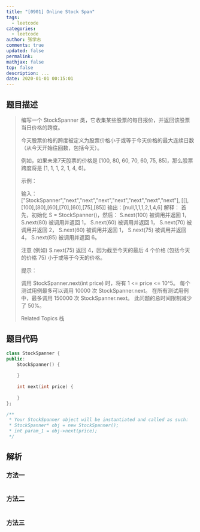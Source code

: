 ```yaml
---
title: "[0901] Online Stock Span"
tags:
  - leetcode
categories:
  - leetcode
author: 张学志
comments: true
updated: false
permalink:
mathjax: false
top: false
description: ...
date: 2020-01-01 00:15:01
---
```


## 题目描述

> 编写一个 StockSpanner 类，它收集某些股票的每日报价，并返回该股票当日价格的跨度。 
> 
> 今天股票价格的跨度被定义为股票价格小于或等于今天价格的最大连续日数（从今天开始往回数，包括今天）。 
> 
> 例如，如果未来7天股票的价格是 [100, 80, 60, 70, 60, 75, 85]，那么股票跨度将是 [1, 1, 1, 2, 1, 4, 6]。 
> 
> 
> 
> 示例： 
> 
> 输入：["StockSpanner","next","next","next","next","next","next","next"], [[],[100],[80],[60],[70],[60],[75],[85]]
> 输出：[null,1,1,1,2,1,4,6]
> 解释：
> 首先，初始化 S = StockSpanner()，然后：
> S.next(100) 被调用并返回 1，
> S.next(80) 被调用并返回 1，
> S.next(60) 被调用并返回 1，
> S.next(70) 被调用并返回 2，
> S.next(60) 被调用并返回 1，
> S.next(75) 被调用并返回 4，
> S.next(85) 被调用并返回 6。
> 
> 注意 (例如) S.next(75) 返回 4，因为截至今天的最后 4 个价格
> (包括今天的价格 75) 小于或等于今天的价格。
> 
> 
> 
> 
> 提示： 
> 
> 
> 调用 StockSpanner.next(int price) 时，将有 1 <= price <= 10^5。 
> 每个测试用例最多可以调用 10000 次 StockSpanner.next。 
> 在所有测试用例中，最多调用 150000 次 StockSpanner.next。 
> 此问题的总时间限制减少了 50%。 
> 
> Related Topics 栈

## 题目代码

```cpp
class StockSpanner {
public:
    StockSpanner() {
        
    }
    
    int next(int price) {
        
    }
};

/**
 * Your StockSpanner object will be instantiated and called as such:
 * StockSpanner* obj = new StockSpanner();
 * int param_1 = obj->next(price);
 */
```

## 解析

### 方法一

```cpp

```

### 方法二

```cpp

```

### 方法三

```cpp

```

